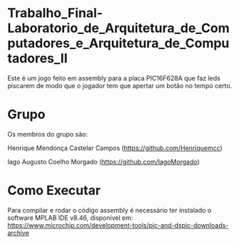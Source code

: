 # Trabalho_Final-Laboratorio_de_Arquitetura_de_Computadores_e_Arquitetura_de_Computadores_II
Este é um jogo feito em assembly para a placa PIC16F628A que faz leds piscarem de modo que o jogador tem que apertar um botão no tempo certo.

# Grupo
Os membros do grupo são:

Henrique Mendonça Castelar Campos (https://github.com/Henriquemcc)

Iago Augusto Coelho Morgado (https://github.com/IagoMorgado)

# Como Executar
Para compilar e rodar o código assembly é necessário ter instalado o software MPLAB IDE v8.46, disponível em: https://www.microchip.com/development-tools/pic-and-dspic-downloads-archive
